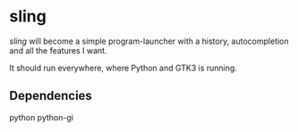 sling
=====

*sling* will become a simple program-launcher with a history, autocompletion
and all the features I want.

It should run everywhere, where Python and GTK3 is running.

Dependencies
------------
python
python-gi

